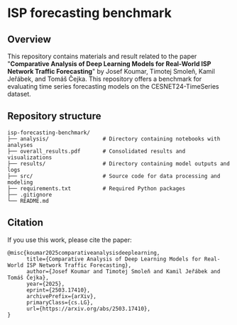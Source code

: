 # ISP forecasting benchmark

## Overview
This repository contains materials and result related to the paper "**Comparative Analysis of Deep Learning Models for Real-World ISP Network Traffic Forecasting**"
by Josef Koumar, Timotej Smoleň, Kamil Jeřábek, and Tomáš Čejka. This repository offers a benchmark for evaluating time series forecasting models 
on the CESNET24-TimeSeries dataset. 

## Repository structure
```
isp-forecasting-benchmark/
├── analysis/                 # Directory containing notebooks with analyses
├── overall_results.pdf       # Consolidated results and visualizations
├── results/                  # Directory containing model outputs and logs
├── src/                      # Source code for data processing and modeling
├── requirements.txt          # Required Python packages
├── .gitignore
└── README.md
```

## Citation
If you use this work, please cite the paper:
```
@misc{koumar2025comparativeanalysisdeeplearning,
      title={Comparative Analysis of Deep Learning Models for Real-World ISP Network Traffic Forecasting}, 
      author={Josef Koumar and Timotej Smoleň and Kamil Jeřábek and Tomáš Čejka},
      year={2025},
      eprint={2503.17410},
      archivePrefix={arXiv},
      primaryClass={cs.LG},
      url={https://arxiv.org/abs/2503.17410}, 
}
```
